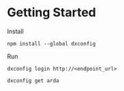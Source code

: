 # Getting Started

Install

    npm install --global dxconfig

Run

    dxconfig login http://<endpoint_url>

    dxconfig get arda
